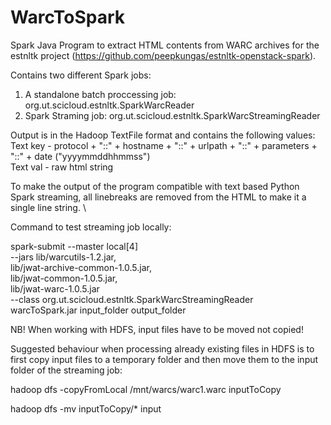 # WarcToSpark

Spark Java Program to extract HTML contents from WARC archives for the estnltk project (https://github.com/peepkungas/estnltk-openstack-spark). 

Contains two different Spark jobs:
1. A standalone batch proccessing job: org.ut.scicloud.estnltk.SparkWarcReader
2. Spark Straming job: org.ut.scicloud.estnltk.SparkWarcStreamingReader 

Output is in the Hadoop TextFile format and contains the following values: \
Text key - protocol + "::" + hostname + "::" + urlpath + "::" + parameters + "::" + date ("yyyymmddhhmmss") \
Text val - raw html string 

To make the output of the program compatible with text based Python Spark streaming, all linebreaks are removed from the HTML to make it a single line string. \

Command to test streaming job locally:

spark-submit --master local[4] \
--jars lib/warcutils-1.2.jar,\
lib/jwat-archive-common-1.0.5.jar,\
lib/jwat-common-1.0.5.jar,\
lib/jwat-warc-1.0.5.jar \
--class org.ut.scicloud.estnltk.SparkWarcStreamingReader \
warcToSpark.jar input_folder output_folder


NB! When working with HDFS, input files have to be moved not copied!

Suggested behaviour when processing already existing files in HDFS is to first copy input files to a temporary folder and then move them to the input folder of the streaming job:

hadoop dfs -copyFromLocal /mnt/warcs/warc1.warc inputToCopy

hadoop dfs -mv inputToCopy/* input

